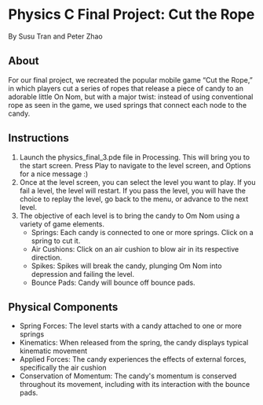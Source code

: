 # Physics C Final Project: Cut the Rope
By Susu Tran and Peter Zhao

## About
For our final project, we recreated the popular mobile game “Cut the Rope,” in which players cut a series of ropes that release a piece of candy to an adorable little On Nom, but with a major twist: instead of using conventional rope as seen in the game, we used springs that connect each node to the candy.

## Instructions
1. Launch the physics_final_3.pde file in Processing. This will bring you to the start screen. Press Play to navigate to the level screen, and Options for a nice message :)
2. Once at the level screen, you can select the level you want to play. If you fail a level, the level will restart. If you pass the level, you will have the choice to replay the level, go back to the menu, or advance to the next level.
3. The objective of each level is to bring the candy to Om Nom using a variety of game elements.
    - Springs: Each candy is connected to one or more springs. Click on a spring to cut it.
    - Air Cushions: Click on an air cushion to blow air in its respective direction.
    - Spikes: Spikes will break the candy, plunging Om Nom into depression and failing the level.
    - Bounce Pads: Candy will bounce off bounce pads.

## Physical Components
- Spring Forces: The level starts with a candy attached to one or more springs
- Kinematics: When released from the spring, the candy displays typical kinematic movement
- Applied Forces: The candy experiences the effects of external forces, specifically the air cushion
- Conservation of Momentum: The candy's momentum is conserved throughout its movement, including with its interaction with the bounce pads.
